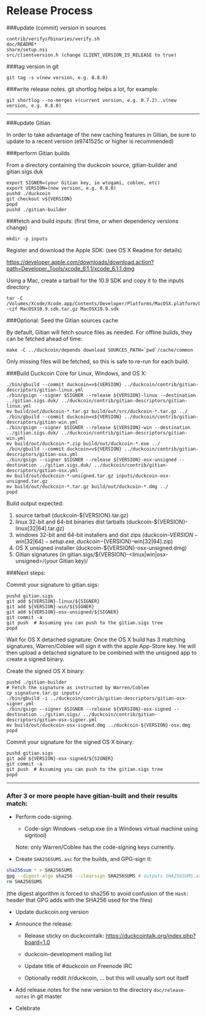 Release Process
====================

###update (commit) version in sources

	contrib/verifysfbinaries/verify.sh
	doc/README*
	share/setup.nsi
	src/clientversion.h (change CLIENT_VERSION_IS_RELEASE to true)

###tag version in git

	git tag -s v(new version, e.g. 0.8.0)

###write release notes. git shortlog helps a lot, for example:

	git shortlog --no-merges v(current version, e.g. 0.7.2)..v(new version, e.g. 0.8.0)

* * *

###update Gitian

 In order to take advantage of the new caching features in Gitian, be sure to update to a recent version (e9741525c or higher is recommended)

###perform Gitian builds

 From a directory containing the duckcoin source, gitian-builder and gitian.sigs.duk
  
    export SIGNER=(your Gitian key, ie wtogami, coblee, etc)
	export VERSION=(new version, e.g. 0.8.0)
	pushd ./duckcoin
	git checkout v${VERSION}
	popd
	pushd ./gitian-builder

###fetch and build inputs: (first time, or when dependency versions change)

	mkdir -p inputs

 Register and download the Apple SDK: (see OS X Readme for details)

 https://developer.apple.com/downloads/download.action?path=Developer_Tools/xcode_6.1.1/xcode_6.1.1.dmg

 Using a Mac, create a tarball for the 10.9 SDK and copy it to the inputs directory:

	tar -C /Volumes/Xcode/Xcode.app/Contents/Developer/Platforms/MacOSX.platform/Developer/SDKs/ -czf MacOSX10.9.sdk.tar.gz MacOSX10.9.sdk

###Optional: Seed the Gitian sources cache

  By default, Gitian will fetch source files as needed. For offline builds, they can be fetched ahead of time:

	make -C ../duckcoin/depends download SOURCES_PATH=`pwd`/cache/common

  Only missing files will be fetched, so this is safe to re-run for each build.

###Build Duckcoin Core for Linux, Windows, and OS X:

	./bin/gbuild --commit duckcoin=v${VERSION} ../duckcoin/contrib/gitian-descriptors/gitian-linux.yml
	./bin/gsign --signer $SIGNER --release ${VERSION}-linux --destination ../gitian.sigs.duk/ ../duckcoin/contrib/gitian-descriptors/gitian-linux.yml
	mv build/out/duckcoin-*.tar.gz build/out/src/duckcoin-*.tar.gz ../
	./bin/gbuild --commit duckcoin=v${VERSION} ../duckcoin/contrib/gitian-descriptors/gitian-win.yml
	./bin/gsign --signer $SIGNER --release ${VERSION}-win --destination ../gitian.sigs.duk/ ../duckcoin/contrib/gitian-descriptors/gitian-win.yml
	mv build/out/duckcoin-*.zip build/out/duckcoin-*.exe ../
	./bin/gbuild --commit duckcoin=v${VERSION} ../duckcoin/contrib/gitian-descriptors/gitian-osx.yml
	./bin/gsign --signer $SIGNER --release ${VERSION}-osx-unsigned --destination ../gitian.sigs.duk/ ../duckcoin/contrib/gitian-descriptors/gitian-osx.yml
	mv build/out/duckcoin-*-unsigned.tar.gz inputs/duckcoin-osx-unsigned.tar.gz
	mv build/out/duckcoin-*.tar.gz build/out/duckcoin-*.dmg ../
	popd
  Build output expected:

  1. source tarball (duckcoin-${VERSION}.tar.gz)
  2. linux 32-bit and 64-bit binaries dist tarballs (duckcoin-${VERSION}-linux[32|64].tar.gz)
  3. windows 32-bit and 64-bit installers and dist zips (duckcoin-${VERSION}-win[32|64]-setup.exe, duckcoin-${VERSION}-win[32|64].zip)
  4. OS X unsigned installer (duckcoin-${VERSION}-osx-unsigned.dmg)
  5. Gitian signatures (in gitian.sigs/${VERSION}-<linux|win|osx-unsigned>/(your Gitian key)/

###Next steps:

Commit your signature to gitian.sigs:

	pushd gitian.sigs
	git add ${VERSION}-linux/${SIGNER}
	git add ${VERSION}-win/${SIGNER}
	git add ${VERSION}-osx-unsigned/${SIGNER}
	git commit -a
	git push  # Assuming you can push to the gitian.sigs tree
	popd

  Wait for OS X detached signature:
	Once the OS X build has 3 matching signatures, Warren/Coblee will sign it with the apple App-Store key.
	He will then upload a detached signature to be combined with the unsigned app to create a signed binary.

  Create the signed OS X binary:

	pushd ./gitian-builder
	# Fetch the signature as instructed by Warren/Coblee
	cp signature.tar.gz inputs/
	./bin/gbuild -i ../duckcoin/contrib/gitian-descriptors/gitian-osx-signer.yml
	./bin/gsign --signer $SIGNER --release ${VERSION}-osx-signed --destination ../gitian.sigs/ ../duckcoin/contrib/gitian-descriptors/gitian-osx-signer.yml
	mv build/out/duckcoin-osx-signed.dmg ../duckcoin-${VERSION}-osx.dmg
	popd

Commit your signature for the signed OS X binary:

	pushd gitian.sigs
	git add ${VERSION}-osx-signed/${SIGNER}
	git commit -a
	git push  # Assuming you can push to the gitian.sigs tree
	popd

-------------------------------------------------------------------------

### After 3 or more people have gitian-built and their results match:

- Perform code-signing.

    - Code-sign Windows -setup.exe (in a Windows virtual machine using signtool)

  Note: only Warren/Coblee has the code-signing keys currently.

- Create `SHA256SUMS.asc` for the builds, and GPG-sign it:
```bash
sha256sum * > SHA256SUMS
gpg --digest-algo sha256 --clearsign SHA256SUMS # outputs SHA256SUMS.asc
rm SHA256SUMS
```
(the digest algorithm is forced to sha256 to avoid confusion of the `Hash:` header that GPG adds with the SHA256 used for the files)

- Update duckcoin.org version

- Announce the release:

  - Release sticky on duckcointalk: https://duckcointalk.org/index.php?board=1.0

  - duckcoin-development mailing list

  - Update title of #duckcoin on Freenode IRC

  - Optionally reddit /r/duckcoin, ... but this will usually sort out itself

- Add release notes for the new version to the directory `doc/release-notes` in git master

- Celebrate 
